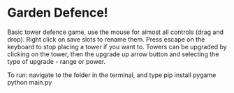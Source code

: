 # Garden Defence!

Basic tower defence game, use the mouse for almost all controls (drag and drop). Right click on save slots to rename them. Press escape on the keyboard to stop placing a tower if you want to. Towers can be upgraded by clicking on the tower, then the upgrade up arrow button and selecting the type of upgrade - range or power.

To run:
navigate to the folder in the terminal, and type
  pip install pygame
  python main.py
